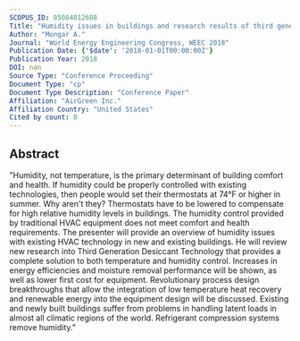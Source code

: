 ```yaml
---
SCOPUS_ID: 85084012608
Title: "Humidity issues in buildings and research results of third generation liquid desiccant technology"
Author: "Mongar A."
Journal: "World Energy Engineering Congress, WEEC 2018"
Publication Date: {'$date': '2018-01-01T00:00:00Z'}
Publication Year: 2018
DOI: nan
Source Type: "Conference Proceeding"
Document Type: "cp"
Document Type Description: "Conference Paper"
Affiliation: "AirGreen Inc."
Affiliation Country: "United States"
Cited by count: 0
---
```


## Abstract
"Humidity, not temperature, is the primary determinant of building comfort and health. If humidity could be properly controlled with existing technologies, then people would set their thermostats at 74°F or higher in summer. Why aren't they? Thermostats have to be lowered to compensate for high relative humidity levels in buildings. The humidity control provided by traditional HVAC equipment does not meet comfort and health requirements. The presenter will provide an overview of humidity issues with existing HVAC technology in new and existing buildings. He will review new research into Third Generation Desiccant Technology that provides a complete solution to both temperature and humidity control. Increases in energy efficiencies and moisture removal performance will be shown, as well as lower first cost for equipment. Revolutionary process design breakthroughs that allow the integration of low temperature heat recovery and renewable energy into the equipment design will be discussed. Existing and newly built buildings suffer from problems in handling latent loads in almost all climatic regions of the world. Refrigerant compression systems remove humidity."
